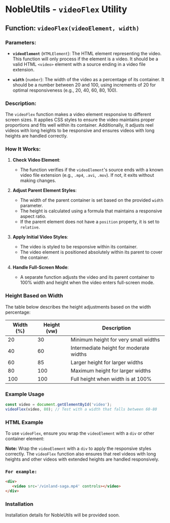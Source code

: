 # NobleUtils - `videoFlex` Utility

## Function: `videoFlex(videoElement, width)`

### Parameters:

- **`videoElement`** (`HTMLElement`): The HTML element representing the video. This function will only process if the element is a video. It should be a valid HTML `<video>` element with a source ending in a video file extension.
  
- **`width`** (`number`): The width of the video as a percentage of its container. It should be a number between 20 and 100, using increments of 20 for optimal responsiveness (e.g., 20, 40, 60, 80, 100).

### Description:

The `videoFlex` function makes a video element responsive to different screen sizes. It applies CSS styles to ensure the video maintains proper proportions and fits well within its container. Additionally, it adjusts reel videos with long heights to be responsive and ensures videos with long heights are handled correctly.

### How It Works:

1. **Check Video Element**:
   - The function verifies if the `videoElement`'s source ends with a known video file extension (e.g., `.mp4`, `.avi`, `.mov`). If not, it exits without making changes.

2. **Adjust Parent Element Styles**:
   - The width of the parent container is set based on the provided `width` parameter.
   - The height is calculated using a formula that maintains a responsive aspect ratio.
   - If the parent element does not have a `position` property, it is set to `relative`.

3. **Apply Initial Video Styles**:
   - The video is styled to be responsive within its container.
   - The video element is positioned absolutely within its parent to cover the container.

4. **Handle Full-Screen Mode**:
   - A separate function adjusts the video and its parent container to 100% width and height when the video enters full-screen mode.

### Height Based on Width

The table below describes the height adjustments based on the width percentage:

| Width (%) | Height (vw) | Description                                 |
|-----------|-------------|---------------------------------------------|
| 20        | 30          | Minimum height for very small widths        |
| 40        | 60          | Intermediate height for moderate widths     |
| 60        | 85          | Larger height for larger widths             |
| 80        | 100         | Maximum height for larger widths            |
| 100       | 100         | Full height when width is at 100%           |

### Example Usage

```javascript
const video = document.getElementById('video');
videoFlex(video, 80); // Test with a width that falls between 60-80
```

### HTML Example

To use `videoFlex`, ensure you wrap the `videoElement` with a `div` or other container element:



**Note:** Wrap the `videoElement` with a `div` to apply the responsive styles correctly. The `videoFlex` function also ensures that reel videos with long heights and other videos with extended heights are handled responsively.

### `For example:`

```html
<div>
   <video src='/vinland-saga.mp4' controls></video>
</div>
```

### Installation

Installation details for NobleUtils will be provided soon. 